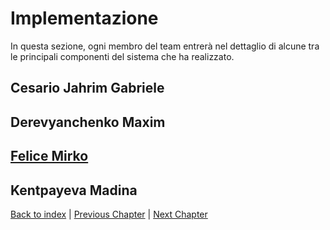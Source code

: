 # Implementazione
In questa sezione, ogni membro del team entrerà nel dettaglio di alcune tra le principali componenti del sistema che ha
realizzato.

## Cesario Jahrim Gabriele

## Derevyanchenko Maxim

## [Felice Mirko](mirko/mirko.md)

## Kentpayeva Madina

[Back to index](../index.md) |
[Previous Chapter](../5-detailed-design/index.md) |
[Next Chapter](../7-conclusion/index.md)